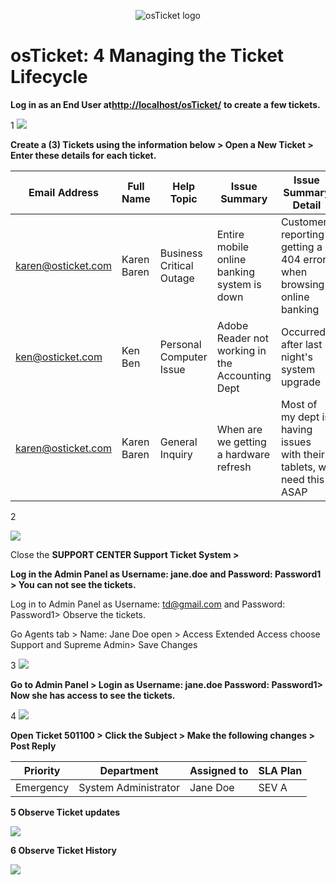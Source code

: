 <p align="center">
<img src="https://i.imgur.com/Clzj7Xs.png" alt="osTicket logo"/>
</p>

# **osTicket: 4 Managing the Ticket Lifecycle**

**Log in as an End User at**[**http://localhost/osTicket/**](http://localhost/osTicket/) **to create a few tickets.**

1 ![](RackMultipart20240528-1-sjc3k9_html_f82bd54b10d34a36.png)

**Create a (3) Tickets using the information below \> Open a New Ticket \> Enter these details for each ticket.**

| **Email Address**| **Full Name**| **Help Topic**| **Issue Summary**| **Issue Summary Detail**|
| --- | --- | --- | --- | --- |
| [karen@osticket.com](mailto:karen@osticket.com) | Karen Baren | Business Critical Outage | Entire mobile online banking system is down | Customers reporting getting a 404 error when browsing online banking |
| [ken@osticket.com](mailto:ken@osticket.com) | Ken Ben | Personal Computer Issue | Adobe Reader not working in the Accounting Dept | Occurred after last night's system upgrade |
| [karen@osticket.com](mailto:karen@osticket.com) | Karen Baren | General Inquiry | When are we getting a hardware refresh | Most of my dept is having issues with their tablets, we need this ASAP |

2

![](RackMultipart20240528-1-sjc3k9_html_ed3ed017d968e8e5.png)

Close the **SUPPORT CENTER Support Ticket System \>**

**Log in the Admin Panel as Username: jane.doe and Password: Password1 \> You can not see the tickets.**

Log in to Admin Panel as Username: [td@gmail.com](mailto:td@gmail.com) and Password: Password1\> Observe the tickets.

Go Agents tab \> Name: Jane Doe open \> Access Extended Access choose Support and Supreme Admin\> Save Changes

3 ![](RackMultipart20240528-1-sjc3k9_html_932d23da8b76ddf0.png)

**Go to Admin Panel \> Login as Username: jane.doe Password: Password1\> Now she has access to see the tickets.**

4 ![](RackMultipart20240528-1-sjc3k9_html_f1a8ba125312c4c5.png)

**Open Ticket 501100 \> Click the Subject \> Make the following changes \> Post Reply**

| **Priority**| **Department**| **Assigned to**| **SLA Plan**|
| --- | --- | --- | --- |
| Emergency | System Administrator | Jane Doe | SEV A |

**5 Observe Ticket updates**

![](RackMultipart20240528-1-sjc3k9_html_e3acfe98e639f999.png)

**6 Observe Ticket History**

![](RackMultipart20240528-1-sjc3k9_html_fe29f9692139e9a3.png)





